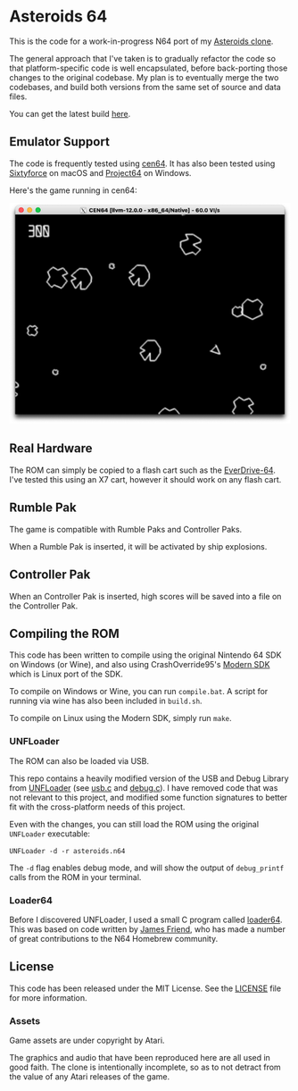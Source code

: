 # Asteroids 64

This is the code for a work-in-progress N64 port of my [Asteroids clone](https://github.com/tristanpenman/asteroids).

The general approach that I've taken is to gradually refactor the code so that platform-specific code is well encapsulated, before back-porting those changes to the original codebase. My plan is to eventually merge the two codebases, and build both versions from the same set of source and data files.

You can get the latest build [here](misc/asteroids.z64).

## Emulator Support

The code is frequently tested using [cen64](https://github.com/n64dev/cen64). It has also been tested using [Sixtyforce](https://sixtyforce.com/) on macOS and [Project64](https://www.pj64-emu.com/) on Windows.

Here's the game running in cen64:

![Screenshot in cen64](misc/screenshot.png)

## Real Hardware

The ROM can simply be copied to a flash cart such as the [EverDrive-64](https://krikzz.com/store/home/55-everdrive-64-x7.html). I've tested this using an X7 cart, however it should work on any flash cart.

## Rumble Pak

The game is compatible with Rumble Paks and Controller Paks.

When a Rumble Pak is inserted, it will be activated by ship explosions.

## Controller Pak

When an Controller Pak is inserted, high scores will be saved into a file on the Controller Pak.

## Compiling the ROM

This code has been written to compile using the original Nintendo 64 SDK on Windows (or Wine), and also using CrashOverride95's [Modern SDK](https://crashoveride95.github.io/n64hbrew/modernsdk/index.html) which is Linux port of the SDK.

To compile on Windows or Wine, you can run `compile.bat`. A script for running via wine has also been included in `build.sh`.

To compile on Linux using the Modern SDK, simply run `make`.

### UNFLoader

The ROM can also be loaded via USB.

This repo contains a heavily modified version of the USB and Debug Library from [UNFLoader](https://github.com/buu342/N64-UNFLoader/) (see [usb.c](usb.c) and [debug.c](./debug.c)). I have removed code that was not relevant to this project, and modified some function signatures to better fit with the cross-platform needs of this project.

Even with the changes, you can still load the ROM using the original `UNFLoader` executable:

    UNFLoader -d -r asteroids.n64

The `-d` flag enables debug mode, and will show the output of `debug_printf` calls from the ROM in your terminal.

### Loader64

Before I discovered UNFLoader, I used a small C program called [loader64](https://github.com/tristanpenman/loader64). This was based on code written by [James Friend](https://github.com/jsdf), who has made a number of great contributions to the N64 Homebrew community.

## License

This code has been released under the MIT License. See the [LICENSE](LICENSE) file for more information.

### Assets

Game assets are under copyright by Atari.

The graphics and audio that have been reproduced here are all used in good faith. The clone is intentionally incomplete, so as to not detract from the value of any Atari releases of the game.
